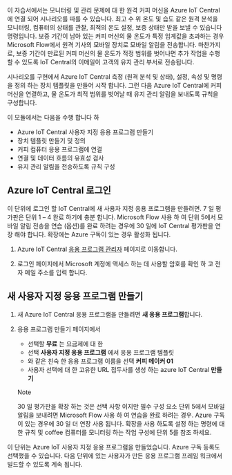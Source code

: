  이 자습서에서는 모니터링 및 관리 문제에 대 한 원격 커피 머신을 Azure IoT Central에 연결 되어 시나리오를 따를 수 있습니다. 최고 수 위 온도 및 습도 같은 원격 분석을 모니터링, 컴퓨터의 상태를 관찰, 최적의 온도 설정, 보증 상태만 받을 보낼 수 있습니다 명령입니다. 보증 기간이 남아 있는 커피 머신의 물 온도가 특정 임계값을 초과하는 경우 Microsoft Flow에서 원격 기사의 모바일 장치로 모바일 알림을 전송합니다. 마찬가지로, 보증 기간이 만료된 커피 머신의 물 온도가 적정 범위를 벗어나면 추가 작업을 수행할 수 있도록 IoT Central의 이메일이 고객의 유지 관리 부서로 전송됩니다.

시나리오를 구현에서 Azure IoT Central 측정 (원격 분석 및 상태), 설정, 속성 및 명령을 정의 하는 장치 템플릿을 만들어 시작 합니다. 그런 다음 Azure IoT Central에 커피 머신을 연결하고, 물 온도가 최적 범위를 벗어날 때 유지 관리 알림을 보내도록 규칙을 구성합니다.

이 모듈에서는 다음을 수행 합니다 하
- Azure IoT Central 사용자 지정 응용 프로그램 만들기 
- 장치 템플릿 만들기 및 정의
- 커피 컴퓨터 응용 프로그램에 연결
- 연결 및 데이터 흐름의 유효성 검사
- 유지 관리 알림을 전송하도록 규칙 구성
 
## <a name="sign-in-to-azure-iot-central"></a>Azure IoT Central 로그인
이 단위에 로그인 할 IoT Central에 새 사용자 지정 응용 프로그램을 만들려면. 7 일 평가판은 단위 1 – 4 완료 하기에 충분 합니다. Microsoft Flow 사용 하 여 단위 5에서 모바일 알림 전송을 연습 (옵션)를 완료 하려는 경우에 30 일에 IoT Central 평가판을 연장 해야 합니다. 확장에는 Azure 구독이 있는 경우 활성화 됩니다.  

1. Azure IoT Central [응용 프로그램 관리자](https://aka.ms/iotcentral) 페이지로 이동합니다. 

1. 로그인 페이지에서 Microsoft 계정에 액세스 하는 데 사용할 암호를 확인 하 고 전자 메일 주소를 입력 합니다.

## <a name="create-a-new-custom-application"></a>새 사용자 지정 응용 프로그램 만들기

1. 새 Azure IoT Central 응용 프로그램을 만들려면 **새 응용 프로그램**합니다. 

1. 응용 프로그램 만들기 페이지에서 
    * 선택할 **무료** 는 요금제에 대 한
    * 선택 **사용자 지정 응용 프로그램** 에서 응용 프로그램 템플릿
    * 와 같은 친숙 한 응용 프로그램 이름을 선택 **커피 메이커 01**
    * 사용자 선택에 대 한 고유한 URL 접두사를 생성 하는 azure IoT Central **만들기**
    
   > [!NOTE]
   > 30 일 평가판을 확장 하는 것은 선택 사항 이지만 필수 구성 요소 단위 5에서 모바일 알림을 보내려면 Microsoft Flow 사용 하 여 연습을 완료 하려는 경우. Azure 구독이 있는 경우에 30 일 더 연장 사용 됩니다. 확장을 사용 하도록 설정 하는 명령에 대 한 규칙 및 coffee 컴퓨터를 모니터링 하는 작업 구성에 단위 5를 참조 하세요.

이 단위는 Azure IoT 사용자 지정 응용 프로그램을 만들었습니다. Azure 구독 등록도 선택했을 수 있습니다. 다음 단위에 있는 사용자가 만든 응용 프로그램 프레임 워크에서 빌드할 수 있도록 계속 됩니다. 